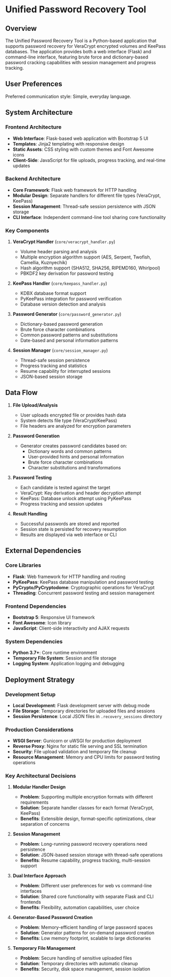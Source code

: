 # Unified Password Recovery Tool

## Overview

The Unified Password Recovery Tool is a Python-based application that supports password recovery for VeraCrypt encrypted volumes and KeePass databases. The application provides both a web interface (Flask) and command-line interface, featuring brute force and dictionary-based password cracking capabilities with session management and progress tracking.

## User Preferences

Preferred communication style: Simple, everyday language.

## System Architecture

### Frontend Architecture
- **Web Interface**: Flask-based web application with Bootstrap 5 UI
- **Templates**: Jinja2 templating with responsive design
- **Static Assets**: CSS styling with custom themes and Font Awesome icons
- **Client-Side**: JavaScript for file uploads, progress tracking, and real-time updates

### Backend Architecture
- **Core Framework**: Flask web framework for HTTP handling
- **Modular Design**: Separate handlers for different file types (VeraCrypt, KeePass)
- **Session Management**: Thread-safe session persistence with JSON storage
- **CLI Interface**: Independent command-line tool sharing core functionality

### Key Components
1. **VeraCrypt Handler** (`core/veracrypt_handler.py`)
   - Volume header parsing and analysis
   - Multiple encryption algorithm support (AES, Serpent, Twofish, Camellia, Kuznyechik)
   - Hash algorithm support (SHA512, SHA256, RIPEMD160, Whirlpool)
   - PBKDF2 key derivation for password testing

2. **KeePass Handler** (`core/keepass_handler.py`)
   - KDBX database format support
   - PyKeePass integration for password verification
   - Database version detection and analysis

3. **Password Generator** (`core/password_generator.py`)
   - Dictionary-based password generation
   - Brute force character combinations
   - Common password patterns and substitutions
   - Date-based and personal information patterns

4. **Session Manager** (`core/session_manager.py`)
   - Thread-safe session persistence
   - Progress tracking and statistics
   - Resume capability for interrupted sessions
   - JSON-based session storage

## Data Flow

1. **File Upload/Analysis**
   - User uploads encrypted file or provides hash data
   - System detects file type (VeraCrypt/KeePass)
   - File headers are analyzed for encryption parameters

2. **Password Generation**
   - Generator creates password candidates based on:
     - Dictionary words and common patterns
     - User-provided hints and personal information
     - Brute force character combinations
     - Character substitutions and transformations

3. **Password Testing**
   - Each candidate is tested against the target
   - VeraCrypt: Key derivation and header decryption attempt
   - KeePass: Database unlock attempt using PyKeePass
   - Progress tracking and session updates

4. **Result Handling**
   - Successful passwords are stored and reported
   - Session state is persisted for recovery resumption
   - Results are displayed via web interface or CLI

## External Dependencies

### Core Libraries
- **Flask**: Web framework for HTTP handling and routing
- **PyKeePass**: KeePass database manipulation and password testing
- **PyCrypto/PyCryptodome**: Cryptographic operations for VeraCrypt
- **Threading**: Concurrent password testing and session management

### Frontend Dependencies
- **Bootstrap 5**: Responsive UI framework
- **Font Awesome**: Icon library
- **JavaScript**: Client-side interactivity and AJAX requests

### System Dependencies
- **Python 3.7+**: Core runtime environment
- **Temporary File System**: Session and file storage
- **Logging System**: Application logging and debugging

## Deployment Strategy

### Development Setup
- **Local Development**: Flask development server with debug mode
- **File Storage**: Temporary directories for uploaded files and sessions
- **Session Persistence**: Local JSON files in `.recovery_sessions` directory

### Production Considerations
- **WSGI Server**: Gunicorn or uWSGI for production deployment
- **Reverse Proxy**: Nginx for static file serving and SSL termination
- **Security**: File upload validation and temporary file cleanup
- **Resource Management**: Memory and CPU limits for password testing operations

### Key Architectural Decisions

1. **Modular Handler Design**
   - **Problem**: Supporting multiple encryption formats with different requirements
   - **Solution**: Separate handler classes for each format (VeraCrypt, KeePass)
   - **Benefits**: Extensible design, format-specific optimizations, clear separation of concerns

2. **Session Management**
   - **Problem**: Long-running password recovery operations need persistence
   - **Solution**: JSON-based session storage with thread-safe operations
   - **Benefits**: Resume capability, progress tracking, multi-session support

3. **Dual Interface Approach**
   - **Problem**: Different user preferences for web vs command-line interfaces
   - **Solution**: Shared core functionality with separate Flask and CLI frontends
   - **Benefits**: Flexibility, automation capabilities, user choice

4. **Generator-Based Password Creation**
   - **Problem**: Memory-efficient handling of large password spaces
   - **Solution**: Generator patterns for on-demand password creation
   - **Benefits**: Low memory footprint, scalable to large dictionaries

5. **Temporary File Management**
   - **Problem**: Secure handling of sensitive uploaded files
   - **Solution**: Temporary directories with automatic cleanup
   - **Benefits**: Security, disk space management, session isolation